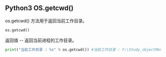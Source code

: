 ## Python3 OS.getcwd()

os.getcwd() 方法用于返回当前工作目录。

```python
os.getcwd()
``` 

返回值 -- 返回当前进程的工作目录。

```python
print("当前工作目录 : %s" % os.getcwd()) #当前工作目录 : F:\Study_objectMenu\Python\Object_hello
```